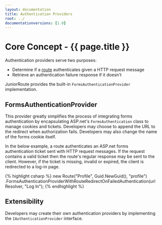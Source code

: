 ```yaml
---
layout: documentation
title: Authentication Providers
root: ../
documentationversions: [1.0]
---
```

Core Concept - {{ page.title }}
=
Authentication providers serve two purposes:
* Determine if a [route](routes.html) authenticates given a HTTP request message
* Retrieve an authentication failure response if it doesn't

JuniorRoute provides the built-in ```FormsAuthenticationProvider``` implementation.

FormsAuthenticationProvider
-
This provider greatly simplifies the process of integrating forms authentication by encapsulating ASP.net's ```FormsAuthentication``` class to manage cookies and tickets. Developers may choose to append the URL to the redirect when authorization fails. Developers may also change the name of the forms cookie itself.

In the below example, a route authenticates an ASP.net forms authentication ticket sent with HTTP request messages. If the request contains a valid ticket then the route's regular response may be sent to the client. However, if the ticket is missing, invalid or expired, the client is redirected to a log-in page.

{% highlight csharp %}
new Route("Profile", Guid.NewGuid(), "profile")
  .FormsAuthenticationProviderWithRouteRedirectOnFailedAuthentication(urlResolver, "Log In");
{% endhighlight %}

Extensibility
-
Developers may create their own authentication providers by implementing the ```IAuthenticationProvider``` interface.